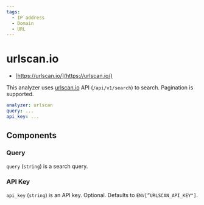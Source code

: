 ```yaml
---
tags:
  - IP address
  - Domain
  - URL
---
```


# urlscan.io

- [https://urlscan.io/](https://urlscan.io/)

This analyzer uses [urlscan.io](http://urlscan.io) API (`/api/v1/search`) to search. Pagination is supported.

```yaml
analyzer: urlscan
query: ...
api_key: ...
```

## Components

### Query

`query` (`string`) is a search query.

### API Key

`api_key` (`string`) is an API key. Optional. Defaults to `ENV[”URLSCAN_API_KEY"]`.
